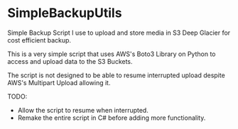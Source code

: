 # SimpleBackupUtils
Simple Backup Script I use to upload and store media in S3 Deep Glacier for cost efficient backup.

This is a very simple script that uses AWS's Boto3 Library on Python to access and upload data to the S3 Buckets.

The script is not designed to be able to resume interrupted upload despite AWS's Multipart Upload allowing it.

TODO:
- Allow the script to resume when interrupted.
- Remake the entire script in C# before adding more functionality.
